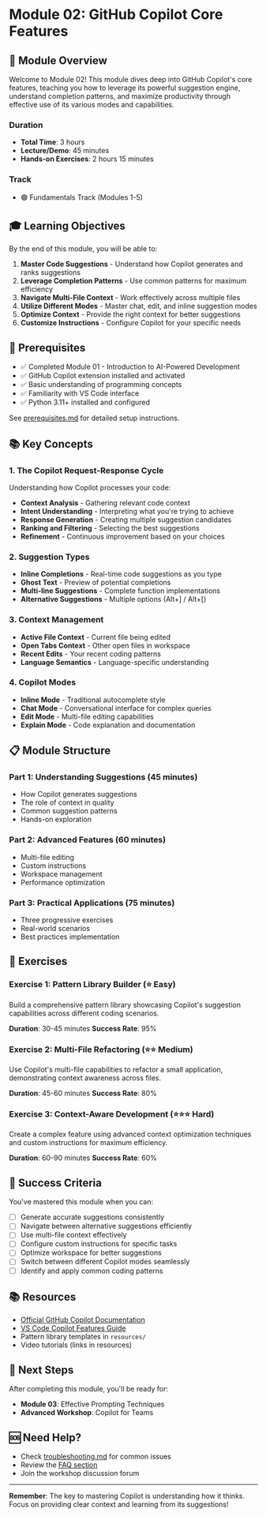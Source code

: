# Module 02: GitHub Copilot Core Features

## 🎯 Module Overview

Welcome to Module 02! This module dives deep into GitHub Copilot's core features, teaching you how to leverage its powerful suggestion engine, understand completion patterns, and maximize productivity through effective use of its various modes and capabilities.

### Duration
- **Total Time**: 3 hours
- **Lecture/Demo**: 45 minutes
- **Hands-on Exercises**: 2 hours 15 minutes

### Track
- 🟢 Fundamentals Track (Modules 1-5)

## 🎓 Learning Objectives

By the end of this module, you will be able to:

1. **Master Code Suggestions** - Understand how Copilot generates and ranks suggestions
2. **Leverage Completion Patterns** - Use common patterns for maximum efficiency
3. **Navigate Multi-File Context** - Work effectively across multiple files
4. **Utilize Different Modes** - Master chat, edit, and inline suggestion modes
5. **Optimize Context** - Provide the right context for better suggestions
6. **Customize Instructions** - Configure Copilot for your specific needs

## 🔧 Prerequisites

- ✅ Completed Module 01 - Introduction to AI-Powered Development
- ✅ GitHub Copilot extension installed and activated
- ✅ Basic understanding of programming concepts
- ✅ Familiarity with VS Code interface
- ✅ Python 3.11+ installed and configured

See [prerequisites.md](prerequisites.md) for detailed setup instructions.

## 📚 Key Concepts

### 1. The Copilot Request-Response Cycle
Understanding how Copilot processes your code:
- **Context Analysis** - Gathering relevant code context
- **Intent Understanding** - Interpreting what you're trying to achieve
- **Response Generation** - Creating multiple suggestion candidates
- **Ranking and Filtering** - Selecting the best suggestions
- **Refinement** - Continuous improvement based on your choices

### 2. Suggestion Types
- **Inline Completions** - Real-time code suggestions as you type
- **Ghost Text** - Preview of potential completions
- **Multi-line Suggestions** - Complete function implementations
- **Alternative Suggestions** - Multiple options (Alt+] / Alt+[)

### 3. Context Management
- **Active File Context** - Current file being edited
- **Open Tabs Context** - Other open files in workspace
- **Recent Edits** - Your recent coding patterns
- **Language Semantics** - Language-specific understanding

### 4. Copilot Modes
- **Inline Mode** - Traditional autocomplete style
- **Chat Mode** - Conversational interface for complex queries
- **Edit Mode** - Multi-file editing capabilities
- **Explain Mode** - Code explanation and documentation

## 📋 Module Structure

### Part 1: Understanding Suggestions (45 minutes)
- How Copilot generates suggestions
- The role of context in quality
- Common suggestion patterns
- Hands-on exploration

### Part 2: Advanced Features (60 minutes)
- Multi-file editing
- Custom instructions
- Workspace management
- Performance optimization

### Part 3: Practical Applications (75 minutes)
- Three progressive exercises
- Real-world scenarios
- Best practices implementation

## 🚀 Exercises

### Exercise 1: Pattern Library Builder (⭐ Easy)
Build a comprehensive pattern library showcasing Copilot's suggestion capabilities across different coding scenarios.

**Duration**: 30-45 minutes
**Success Rate**: 95%

### Exercise 2: Multi-File Refactoring (⭐⭐ Medium)
Use Copilot's multi-file capabilities to refactor a small application, demonstrating context awareness across files.

**Duration**: 45-60 minutes
**Success Rate**: 80%

### Exercise 3: Context-Aware Development (⭐⭐⭐ Hard)
Create a complex feature using advanced context optimization techniques and custom instructions for maximum efficiency.

**Duration**: 60-90 minutes
**Success Rate**: 60%

## 🎯 Success Criteria

You've mastered this module when you can:
- [ ] Generate accurate suggestions consistently
- [ ] Navigate between alternative suggestions efficiently
- [ ] Use multi-file context effectively
- [ ] Configure custom instructions for specific tasks
- [ ] Optimize workspace for better suggestions
- [ ] Switch between different Copilot modes seamlessly
- [ ] Identify and apply common coding patterns

## 📚 Resources

- [Official GitHub Copilot Documentation](https://docs.github.com/copilot)
- [VS Code Copilot Features Guide](https://code.visualstudio.com/docs/copilot/overview)
- Pattern library templates in `resources/`
- Video tutorials (links in resources)

## 🔄 Next Steps

After completing this module, you'll be ready for:
- **Module 03**: Effective Prompting Techniques
- **Advanced Workshop**: Copilot for Teams

## 🆘 Need Help?

- Check [troubleshooting.md](troubleshooting.md) for common issues
- Review the [FAQ section](../../FAQ.md)
- Join the workshop discussion forum

---

**Remember**: The key to mastering Copilot is understanding how it thinks. Focus on providing clear context and learning from its suggestions!